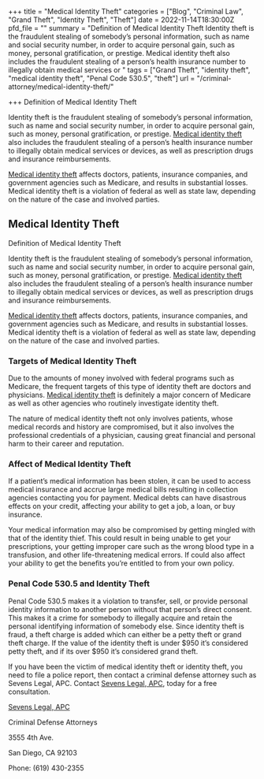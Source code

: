 +++
title = "Medical Identity Theft"
categories = ["Blog", "Criminal Law", "Grand Theft", "Identity Theft", "Theft"]
date = 2022-11-14T18:30:00Z
pfd_file = ""
summary = "Definition of Medical Identity Theft Identity theft is the fraudulent stealing of somebody’s personal information, such as name and social security number, in order to acquire personal gain, such as money, personal gratification, or prestige. Medical identity theft also includes the fraudulent stealing of a person’s health insurance number to illegally obtain medical services or "
tags = ["Grand Theft", "identity theft", "medical identity theft", "Penal Code 530.5", "theft"]
url = "/criminal-attorney/medical-identity-theft/"

+++
Definition of Medical Identity Theft

Identity theft is the fraudulent stealing of somebody’s personal information, such as name and social security number, in order to acquire personal gain, such as money, personal gratification, or prestige. [Medical identity theft](https://www.sevenslegal.com/ "Sevens Legal, APC") also includes the fraudulent stealing of a person’s health insurance number to illegally obtain medical services or devices, as well as prescription drugs and insurance reimbursements.

[Medical identity theft](https://www.sevenslegal.com/ "Sevens Legal, APC") affects doctors, patients, insurance companies, and government agencies such as Medicare, and results in substantial losses. Medical identity theft is a violation of federal as well as state law, depending on the nature of the case and involved parties.

## Medical Identity Theft

Definition of Medical Identity Theft

Identity theft is the fraudulent stealing of somebody’s personal information, such as name and social security number, in order to acquire personal gain, such as money, personal gratification, or prestige. [Medical identity theft](https://www.sevenslegal.com/ "Sevens Legal, APC") also includes the fraudulent stealing of a person’s health insurance number to illegally obtain medical services or devices, as well as prescription drugs and insurance reimbursements.

[Medical identity theft](https://www.sevenslegal.com/ "Sevens Legal, APC") affects doctors, patients, insurance companies, and government agencies such as Medicare, and results in substantial losses. Medical identity theft is a violation of federal as well as state law, depending on the nature of the case and involved parties.

### Targets of Medical Identity Theft

Due to the amounts of money involved with federal programs such as Medicare, the frequent targets of this type of identity theft are doctors and physicians. [Medical identity theft](https://www.sevenslegal.com/ "Sevens Legal, APC") is definitely a major concern of Medicare as well as other agencies who routinely investigate identity theft.

The nature of medical identity theft not only involves patients, whose medical records and history are compromised, but it also involves the professional credentials of a physician, causing great financial and personal harm to their career and reputation.

### Affect of Medical Identity Theft

If a patient’s medical information has been stolen, it can be used to access medical insurance and accrue large medical bills resulting in collection agencies contacting you for payment. Medical debts can have disastrous effects on your credit, affecting your ability to get a job, a loan, or buy insurance.

Your medical information may also be compromised by getting mingled with that of the identity thief. This could result in being unable to get your prescriptions, your getting improper care such as the wrong blood type in a transfusion, and other life-threatening medical errors. If could also affect your ability to get the benefits you’re entitled to from your own policy.

### Penal Code 530.5 and Identity Theft

Penal Code 530.5 makes it a violation to transfer, sell, or provide personal identity information to another person without that person’s direct consent. This makes it a crime for somebody to illegally acquire and retain the personal identifying information of somebody else. Since identity theft is fraud, a theft charge is added which can either be a petty theft or grand theft charge. If the value of the identity theft is under $950 it’s considered petty theft, and if its over $950 it’s considered grand theft.

If you have been the victim of medical identity theft or identity theft, you need to file a police report, then contact a criminal defense attorney such as Sevens Legal, APC. Contact [Sevens Legal, APC](https://www.sevenslegal.com/ "Sevens Legal, APC"), today for a free consultation.

[Sevens Legal, APC](https://www.sevenslegal.com/ "Sevens Legal, APC")

Criminal Defense Attorneys

3555 4th Ave.

San Diego, CA 92103

Phone: (619) 430-2355